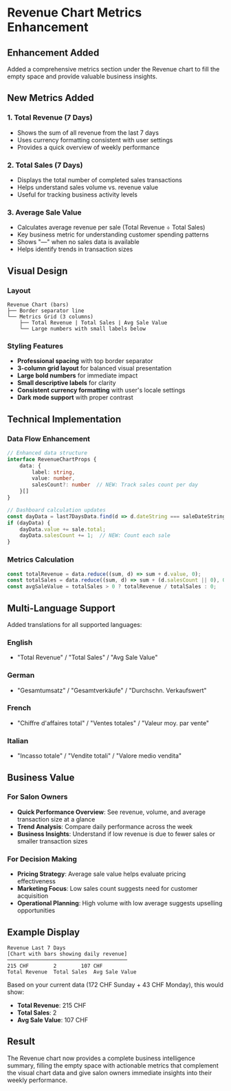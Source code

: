 # Revenue Chart Metrics Enhancement

## Enhancement Added
Added a comprehensive metrics section under the Revenue chart to fill the empty space and provide valuable business insights.

## New Metrics Added

### 1. **Total Revenue (7 Days)**
- Shows the sum of all revenue from the last 7 days
- Uses currency formatting consistent with user settings
- Provides a quick overview of weekly performance

### 2. **Total Sales (7 Days)**
- Displays the total number of completed sales transactions
- Helps understand sales volume vs. revenue value
- Useful for tracking business activity levels

### 3. **Average Sale Value**
- Calculates average revenue per sale (Total Revenue ÷ Total Sales)
- Key business metric for understanding customer spending patterns
- Shows "—" when no sales data is available
- Helps identify trends in transaction sizes

## Visual Design

### Layout
```
Revenue Chart (bars)
├── Border separator line
└── Metrics Grid (3 columns)
    ├── Total Revenue | Total Sales | Avg Sale Value
    └── Large numbers with small labels below
```

### Styling Features
- **Professional spacing** with top border separator
- **3-column grid layout** for balanced visual presentation
- **Large bold numbers** for immediate impact
- **Small descriptive labels** for clarity
- **Consistent currency formatting** with user's locale settings
- **Dark mode support** with proper contrast

## Technical Implementation

### Data Flow Enhancement
```typescript
// Enhanced data structure
interface RevenueChartProps {
    data: {
        label: string, 
        value: number, 
        salesCount?: number  // NEW: Track sales count per day
    }[]
}

// Dashboard calculation updates
const dayData = last7DaysData.find(d => d.dateString === saleDateString);
if (dayData) {
    dayData.value += sale.total;
    dayData.salesCount += 1;  // NEW: Count each sale
}
```

### Metrics Calculation
```typescript
const totalRevenue = data.reduce((sum, d) => sum + d.value, 0);
const totalSales = data.reduce((sum, d) => sum + (d.salesCount || 0), 0);
const avgSaleValue = totalSales > 0 ? totalRevenue / totalSales : 0;
```

## Multi-Language Support

Added translations for all supported languages:

### English
- "Total Revenue" / "Total Sales" / "Avg Sale Value"

### German  
- "Gesamtumsatz" / "Gesamtverkäufe" / "Durchschn. Verkaufswert"

### French
- "Chiffre d'affaires total" / "Ventes totales" / "Valeur moy. par vente"

### Italian
- "Incasso totale" / "Vendite totali" / "Valore medio vendita"

## Business Value

### For Salon Owners
- **Quick Performance Overview**: See revenue, volume, and average transaction size at a glance
- **Trend Analysis**: Compare daily performance across the week
- **Business Insights**: Understand if low revenue is due to fewer sales or smaller transaction sizes

### For Decision Making
- **Pricing Strategy**: Average sale value helps evaluate pricing effectiveness
- **Marketing Focus**: Low sales count suggests need for customer acquisition
- **Operational Planning**: High volume with low average suggests upselling opportunities

## Example Display

```
Revenue Last 7 Days
[Chart with bars showing daily revenue]
───────────────────────────────────────
215 CHF        2        107 CHF
Total Revenue  Total Sales  Avg Sale Value
```

Based on your current data (172 CHF Sunday + 43 CHF Monday), this would show:
- **Total Revenue**: 215 CHF
- **Total Sales**: 2 
- **Avg Sale Value**: 107 CHF

## Result
The Revenue chart now provides a complete business intelligence summary, filling the empty space with actionable metrics that complement the visual chart data and give salon owners immediate insights into their weekly performance.